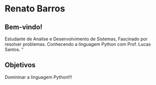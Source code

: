 # Renato Barros


## Bem-vindo!

Estudante de Analise e Desenvolvimento de Sistemas, Fascinado por resolver problemas.
Conhecendo a linguagem Python com Prof. Lucas Santos.
"


## Objetivos

Domininar a linguagem Python!!! 